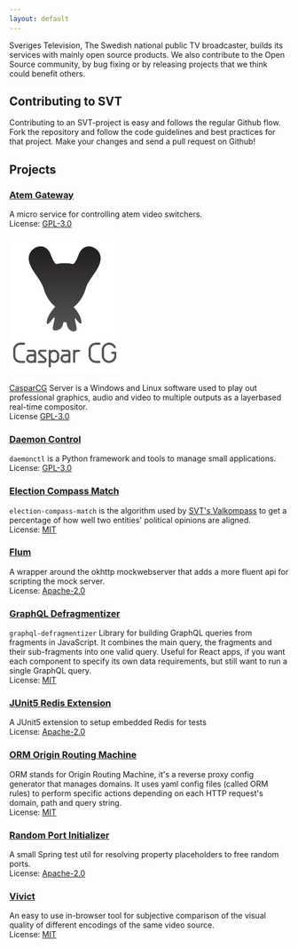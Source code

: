 ```yaml
---
layout: default
---
```


Sveriges Television, The Swedish national public TV broadcaster, builds its services with mainly open source products. We also contribute to the Open Source community, by bug fixing or by releasing projects that we think could benefit others.

## Contributing to SVT

Contributing to an SVT-project is easy and follows the regular Github flow. Fork the repository and follow the code guidelines and best practices for that project. Make your changes and send a pull request on Github! 

## Projects

### [Atem Gateway](https://github.com/SVT/atemgateway) 
A micro service for controlling atem video switchers.  
License: [GPL-3.0](https://opensource.org/licenses/GPL-3.0)

### [<img src="./assets/img/casparlogo.png" alt="casparlogo" width="200" />](https://www.casparcg.com/) 
[CasparCG](https://www.casparcg.com/) Server is a Windows and Linux software used to play out professional graphics, audio and video to multiple outputs as a layerbased real-time compositor.  
License [GPL-3.0](https://opensource.org/licenses/GPL-3.0) 

### [Daemon Control](https://github.com/SVT/daemonctl)
`daemonctl` is a Python framework and tools to manage small applications.  
License: [GPL-3.0](https://opensource.org/licenses/GPL-3.0)

### [Election Compass Match](https://github.com/SVT/election-compass-match)
`election-compass-match` is the algorithm used by [SVT's Valkompass](https://valkompassen.svt.se) to get a percentage of how well two entities' political opinions are aligned.  
License: [MIT](https://opensource.org/licenses/MIT)

### [Flum](https://github.com/SVT/flum)
A wrapper around the okhttp mockwebserver that adds a more fluent api for scripting the mock server.  
License: [Apache-2.0](https://opensource.org/licenses/Apache-2.0)

### [GraphQL Defragmentizer](https://github.com/SVT/graphql-defragmentizer)
`graphql-defragmentizer` Library for building GraphQL queries from fragments in JavaScript.
It combines the main query, the fragments and their sub-fragments into one valid query. Useful for React apps, if you want each component to specify its own data requirements, but still want to run a single GraphQL query.  
License: [MIT](https://opensource.org/licenses/MIT)

### [JUnit5 Redis Extension](https://github.com/SVT/junit5-redis-extension)
A JUnit5 extension to setup embedded Redis for tests   
License: [Apache-2.0](https://opensource.org/licenses/Apache-2.0)

### [ORM Origin Routing Machine](https://github.com/SVT/orm)
ORM stands for Origin Routing Machine, it's a reverse proxy config generator that manages domains. It uses yaml config files (called ORM rules) to perform specific actions depending on each HTTP request's domain, path and query string.  
License: [MIT](https://opensource.org/licenses/MIT)

### [Random Port Initializer](https://github.com/SVT/random-port-initializer)
A small Spring test util for resolving property placeholders to free random ports.  
License: [Apache-2.0](https://opensource.org/licenses/Apache-2.0)
 
### [Vivict](https://github.com/SVT/vivict)
An easy to use in-browser tool for subjective comparison of the visual quality of different encodings of the same video source.  
License: [MIT](https://opensource.org/licenses/MIT)
